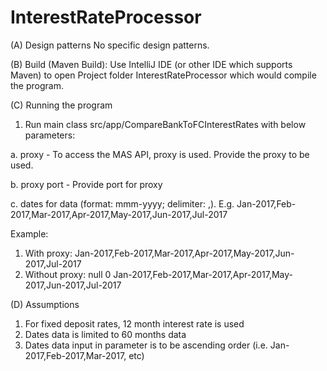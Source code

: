 # InterestRateProcessor
(A) Design patterns
No specific design patterns.

(B) Build (Maven Build):
Use IntelliJ IDE (or other IDE which supports Maven) to open Project folder InterestRateProcessor which would compile the program.

(C) Running the program
1. Run main class src/app/CompareBankToFCInterestRates with below parameters:

a. proxy - To access the MAS API, proxy is used. Provide the proxy to be used.

b. proxy port - Provide port for proxy

c. dates for data (format: mmm-yyyy; delimiter: ,). E.g. Jan-2017,Feb-2017,Mar-2017,Apr-2017,May-2017,Jun-2017,Jul-2017

Example:
1. With proxy: <proxy> <proxy port> Jan-2017,Feb-2017,Mar-2017,Apr-2017,May-2017,Jun-2017,Jul-2017
2. Without proxy: null 0 Jan-2017,Feb-2017,Mar-2017,Apr-2017,May-2017,Jun-2017,Jul-2017

(D) Assumptions
1. For fixed deposit rates, 12 month interest rate is used
2. Dates data is limited to 60 months data
3. Dates data input in parameter is to be ascending order (i.e. Jan-2017,Feb-2017,Mar-2017, etc)